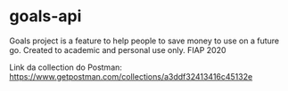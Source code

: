 # goals-api
Goals project is a feature to help people to save money to use on a future go. Created to academic and personal use only. FIAP 2020

Link da collection do Postman: https://www.getpostman.com/collections/a3ddf32413416c45132e
